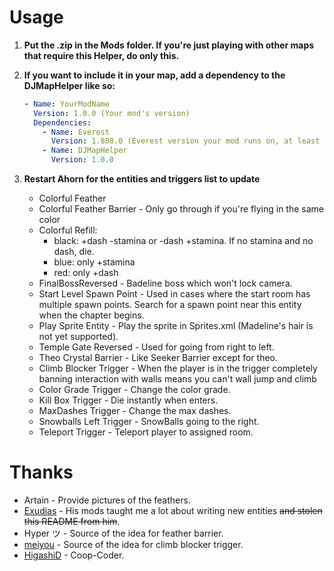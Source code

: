 # Usage
1. **Put the .zip in the Mods folder. If you're just playing with other maps that require this Helper, do only this.**

2. **If you want to include it in your map, add a dependency to the DJMapHelper like so:**

    ~~~yaml
    - Name: YourModName
      Version: 1.0.0 (Your mod's version)
      Dependencies:
        - Name: Everest
          Version: 1.808.0 (Everest version your mod runs on, at least 808)
        - Name: DJMapHelper
          Version: 1.0.0
    ~~~

3. **Restart Ahorn for the entities and triggers list to update**

    - Colorful Feather
    - Colorful Feather Barrier - Only go through if you're flying in the same color
    - Colorful Refill: 
        - black: +dash -stamina or -dash +stamina. If no stamina and no dash, die.
        - blue: only +stamina
        - red: only +dash
    - FinalBossReversed - Badeline boss which won't lock camera.
    - Start Level Spawn Point - Used in cases where the start room has multiple spawn points. Search for a spawn point near this entity when the chapter begins.
    - Play Sprite Entity - Play the sprite in Sprites.xml (Madeline's hair is not yet supported).
    - Temple Gate Reversed - Used for going from right to left.
    - Theo Crystal Barrier - Like Seeker Barrier except for theo.  
    - Climb Blocker Trigger - When the player is in the trigger completely banning interaction with walls means you can't wall jump and climb
    - Color Grade Trigger - Change the color grade.
    - Kill Box Trigger - Die instantly when enters.
    - MaxDashes Trigger - Change the max dashes.
    - Snowballs Left Trigger - SnowBalls going to the right.
    - Teleport Trigger - Teleport player to assigned room.

# Thanks
- Artain - Provide pictures of the feathers.
- [Exudias](https://gamebanana.com/members/1651705) - His mods taught me a lot about writing new entities ~~and stolen this README from him~~.
- Hyper ツ - Source of the idea for feather barrier.
- [meiyou](https://gamebanana.com/members/1650353) - Source of the idea for climb blocker trigger.
- [HigashiD](https://gamebanana.com/members/1661237) - Coop-Coder.
